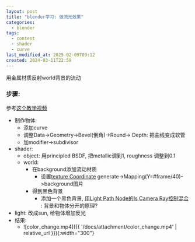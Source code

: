 ```yaml
---
layout: post
title: "blender学习: 做流光效果"
categories:
  - blender
tags:
  - content
  - shader
  - curve
last_modified_at: 2025-02-09T09:12
created: 2024-03-11T22:59
---
```

用金属材质反射world背景的流动
### 步骤: 

参考[这个教学视频](https://www.bilibili.com/video/BV1Ny421q7HM/)
-  制作物体: 
	- 添加curve
	- 调整Data->Geometry->Bevel(倒角)->Round-> Depth: 把曲线变成软管
	- 加modifier->subdivisor
- shader: 
	- object: 用principled BSDF, 把metallic调到1, roughness 调整到0.1
	- world: 
		- 在background添加流动材质
			- 设置[texture Coordinate](https://docs.blender.org/manual/en/latest/render/shader_nodes/input/texture_coordinate.html)  generate->Mapping(Y=#frame/40)->background图片
		- 得到黑色背景
			- 添加一个黑色背景, [用Light Path Node的Is Camera Ray控制混合](https://blenderartists.org/t/why-use-is-camera-ray-in-the-world/650625/3) : 背景和物体分开的原理?
- light: 改成sun, 给物体增加反光
- 结果: 
	- ![color_change.mp4]({{ '/docs/attachment/color_change.mp4' | relative_url }}){:width="300"} 


 
